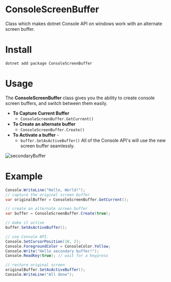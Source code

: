 # ConsoleScreenBuffer
Class which makes dotnet Console API on windows work with an alternate screen buffer.

# Install

```dotnet add package ConsoleScreenBuffer```



# Usage

The **ConsoleScreenBuffer** class gives you the ability to create console screen buffers, and switch between them easily.

* **To Capture Current Buffer** 
  *  ```ConsoleScreenBuffer.GetCurrent()```
* **To Create an alternate buffer** 
  *  ```ConsoleScreenBuffer.Create()```
* **To Activate a buffer**  -
  * ```buffer.SetAsActiveBuffer()``` All of the Console API's will use the new screen buffer seamlessly.

![secondaryBuffer](https://github.com/tomlm/ConsoleScreenBuffer/blob/main/assets/secondaryBuffer.gif)

# Example

```csharp
Console.WriteLine("Hello, World!");
// capture the original screen buffer
var originalBuffer = ConsoleScreenBuffer.GetCurrent();

// create an alternate screen buffer
var buffer = ConsoleScreenBuffer.Create(true);

// make it active
buffer.SetAsActiveBuffer();

// use Console API.
Console.SetCursorPosition(10, 2);
Console.ForegroundColor = ConsoleColor.Yellow;
Console.Write("Hello secondary buffer!");
Console.ReadKey(true); // wait for a keypress

// restore original screen
originalBuffer.SetAsActiveBuffer();
Console.WriteLine("All done");

```


